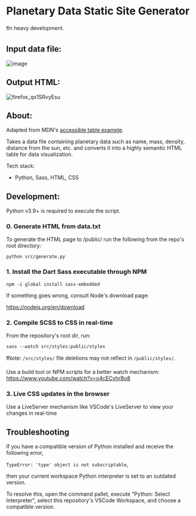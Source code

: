 # Planetary Data Static Site Generator

❗In heavy development.

## Input data file:

![image](https://github.com/user-attachments/assets/77ffec5d-baf4-41f7-af5b-c2c780caea04)


## Output HTML:

![firefox_qx1SRvyEsu](https://github.com/user-attachments/assets/47d0f2d3-1f98-4b18-8392-62c7c035dbe8)


## About:

Adapted from MDN's [accessible table example](https://developer.mozilla.org/en-US/docs/Learn_web_development/Core/Structuring_content/Planet_data_table).

Takes a data file containing planetary data such as name, mass, density, distance from the sun, etc.
and converts it into a highly semantic HTML table for data visualization.

Tech stack:
* Python, Sass, HTML, CSS


## Development:

Python v3.9+ is required to execute the script.

### 0. Generate HTML from data.txt
To generate the HTML page to /public/ run the following from the repo's root directory:

`python src/generate.py`

### 1. Install the Dart Sass executable through NPM
`npm -i global install sass-embedded`

If something goes wrong, consult Node's download page:

https://nodejs.org/en/download

### 2. Compile SCSS to CSS in real-time
From the repository's root dir, run:

`sass --watch src/styles:public/styles`

 ❗Note: `/src/styles/` file deletions may not reflect in `/public/styles/`.
 
Use a build tool or NPM scripts for a better watch mechanism: https://www.youtube.com/watch?v=o4cECvhrBo8

### 3. Live CSS updates in the browser
Use a LiveServer mechanism like VSCode's LiveServer to view your changes in real-time


## Troubleshooting

If you have a compatible version of Python installed and receive the following error,

`TypeError: 'type' object is not subscriptable`,

then your current workspace Python interpreter is set to an outdated version.

To resolve this, open the command pallet, execute "Python: Select Interpreter",
select this repository's VSCode Workspace, and choose a compatible version.